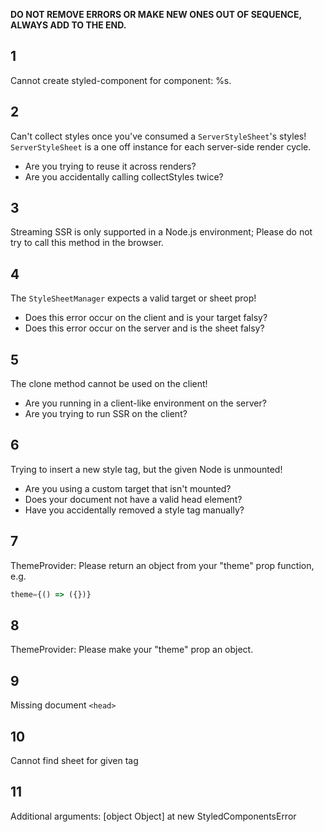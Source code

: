 **DO NOT REMOVE ERRORS OR MAKE NEW ONES OUT OF SEQUENCE, ALWAYS ADD TO THE END.**

## 1

Cannot create styled-component for component: %s.

## 2

Can't collect styles once you've consumed a `ServerStyleSheet`'s styles! `ServerStyleSheet` is a one off instance for each server-side render cycle.

* Are you trying to reuse it across renders?
* Are you accidentally calling collectStyles twice?

## 3

Streaming SSR is only supported in a Node.js environment; Please do not try to call this method in the browser.

## 4

The `StyleSheetManager` expects a valid target or sheet prop!

* Does this error occur on the client and is your target falsy?
* Does this error occur on the server and is the sheet falsy?

## 5

The clone method cannot be used on the client!

* Are you running in a client-like environment on the server?
* Are you trying to run SSR on the client?

## 6

Trying to insert a new style tag, but the given Node is unmounted!

* Are you using a custom target that isn't mounted?
* Does your document not have a valid head element?
* Have you accidentally removed a style tag manually?

## 7

ThemeProvider: Please return an object from your "theme" prop function, e.g.

```js
theme={() => ({})}
```

## 8

ThemeProvider: Please make your "theme" prop an object.

## 9

Missing document `<head>`

## 10

Cannot find sheet for given tag

## 11

Additional arguments: [object Object] at new StyledComponentsError
